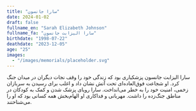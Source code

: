 ```yaml
---
title: "سارا جانسون"
date: 2024-01-02
draft: false
fullname_en: "Sarah Elizabeth Johnson"
fullname_fa: "سارا الیزابت جانسون"
birthdate: "1998-07-22"
deathdate: "2023-12-05"
age: "25"
images:
  - "/images/memorials/placeholder.svg"
---
```


سارا الیزابت جانسون پزشکیاری بود که زندگی خود را وقف نجات دیگران در میدان جنگ کرد. او شجاعت فوق‌العاده‌ای تحت آتش نشان داد و اغلب برای رسیدن به سربازان زخمی، امنیت خود را به خطر می‌انداخت. سارا رویای پزشک شدن و کمک به کودکان در مناطق جنگ‌زده را داشت. مهربانی و فداکاری او الهام‌بخش همه کسانی بود که او را می‌شناختند.